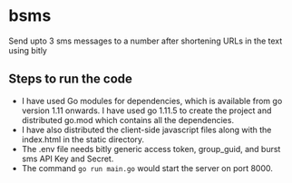 # bsms
Send upto 3 sms messages to a number after shortening URLs in the text using bitly

## Steps to run the code
* I have used Go modules for dependencies, which is available from go version 1.11 onwards. I have used go 1.11.5 to create the project and distributed go.mod which contains all the dependencies.
* I have also distributed the client-side javascript files along with the index.html in the static directory.
* The .env file needs bitly generic access token, group_guid, and burst sms API Key and Secret. 
* The command ```go run main.go``` would start the server on port 8000.

